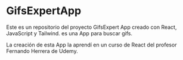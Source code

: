 #                                          GifsExpertApp

Este es un repositorio del proyecto GifsExpert App creado con React, JavaScript y Tailwind. es una App para buscar gifs.

La creación de esta App la aprendí en un curso de React del profesor Fernando Herrera de Udemy.